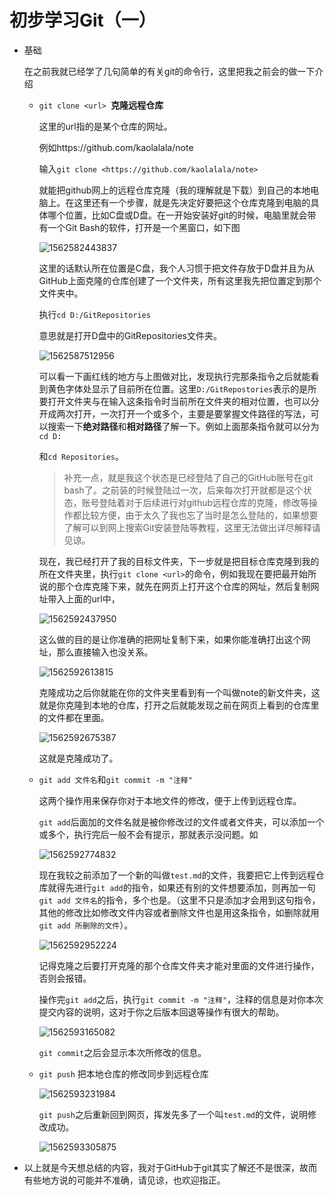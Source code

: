# 初步学习Git（一）

- 基础

  在之前我就已经学了几句简单的有关git的命令行，这里把我之前会的做一下介绍

  - `git clone <url> `**克隆远程仓库**

    这里的url指的是某个仓库的网址。

    例如https://github.com/kaolalala/note

    输入`git clone <https://github.com/kaolalala/note>`

    就能把github网上的远程仓库克隆（我的理解就是下载）到自己的本地电脑上。在这里还有一个步骤，就是先决定好要把这个仓库克隆到电脑的具体哪个位置，比如C盘或D盘。在一开始安装好git的时候，电脑里就会带有一个Git Bash的软件，打开是一个黑窗口，如下图

    ![1562582443837](C:\Users\19213\AppData\Roaming\Typora\typora-user-images\1562582443837.png)

    这里的话默认所在位置是C盘，我个人习惯于把文件存放于D盘并且为从GitHub上面克隆的仓库创建了一个文件夹，所有这里我先把位置定到那个文件夹中。

    执行`cd D:/GitRepositories`

    意思就是打开D盘中的GitRepositories文件夹。

    ![1562587512956](C:\Users\19213\AppData\Roaming\Typora\typora-user-images\1562587512956.png)

    可以看一下画红线的地方与上图做对比，发现执行完那条指令之后就能看到黄色字体处显示了目前所在位置。这里`D:/GitRepostories`表示的是所要打开文件夹与在输入这条指令时当前所在文件夹的相对位置，也可以分开成两次打开，一次打开一个或多个，主要是要掌握文件路径的写法，可以搜索一下**绝对路径**和**相对路径**了解一下。例如上面那条指令就可以分为`cd D:`

    和`cd Repositories`。

    > 补充一点，就是我这个状态是已经登陆了自己的GitHub账号在git bash了。之前装的时候登陆过一次，后来每次打开就都是这个状态，账号登陆着对于后续进行对github远程仓库的克隆，修改等操作都比较方便，由于太久了我也忘了当时是怎么登陆的，如果想要了解可以到网上搜索Git安装登陆等教程，这里无法做出详尽解释请见谅。

    现在，我已经打开了我的目标文件夹，下一步就是把目标仓库克隆到我的所在文件夹里，执行`git clone <url>`的命令，例如我现在要把最开始所说的那个仓库克隆下来，就先在网页上打开这个仓库的网址，然后复制网址带入上面的url中，

    ![1562592437950](C:\Users\19213\AppData\Roaming\Typora\typora-user-images\1562592437950.png)

    这么做的目的是让你准确的把网址复制下来，如果你能准确打出这个网址，那么直接输入也没关系。

    ![1562592613815](C:\Users\19213\AppData\Roaming\Typora\typora-user-images\1562592613815.png)

    克隆成功之后你就能在你的文件夹里看到有一个叫做note的新文件夹，这就是你克隆到本地的仓库，打开之后就能发现之前在网页上看到的仓库里的文件都在里面。

    ![1562592675387](C:\Users\19213\AppData\Roaming\Typora\typora-user-images\1562592675387.png)

    这就是克隆成功了。

  - `git add 文件名`和`git commit -m "注释"`

    这两个操作用来保存你对于本地文件的修改，便于上传到远程仓库。

    `git add`后面加的文件名就是被你修改过的文件或者文件夹，可以添加一个或多个，执行完后一般不会有提示，那就表示没问题。如

    ![1562592774832](C:\Users\19213\AppData\Roaming\Typora\typora-user-images\1562592774832.png)

    现在我较之前添加了一个新的叫做`test.md`的文件，我要把它上传到远程仓库就得先进行`git add`的指令，如果还有别的文件想要添加，则再加一句`git add 文件名`的指令，多个也是。（这里不只是添加才会用到这句指令，其他的修改比如修改文件内容或者删除文件也是用这条指令，如删除就用`git add 所删除的文件`）。

    ![1562592952224](C:\Users\19213\AppData\Roaming\Typora\typora-user-images\1562592952224.png)

    记得克隆之后要打开克隆的那个仓库文件夹才能对里面的文件进行操作，否则会报错。

    操作完`git add`之后，执行`git commit -m "注释"`，注释的信息是对你本次提交内容的说明，这对于你之后版本回退等操作有很大的帮助。

    ![1562593165082](C:\Users\19213\AppData\Roaming\Typora\typora-user-images\1562593165082.png)

    `git commit`之后会显示本次所修改的信息。

  - `git push` 把本地仓库的修改同步到远程仓库

    ![1562593231984](C:\Users\19213\AppData\Roaming\Typora\typora-user-images\1562593231984.png)

    `git push`之后重新回到网页，挥发先多了一个叫`test.md`的文件，说明修改成功。

    ![1562593305875](C:\Users\19213\AppData\Roaming\Typora\typora-user-images\1562593305875.png)



- 以上就是今天想总结的内容，我对于GitHub于git其实了解还不是很深，故而有些地方说的可能并不准确，请见谅，也欢迎指正。